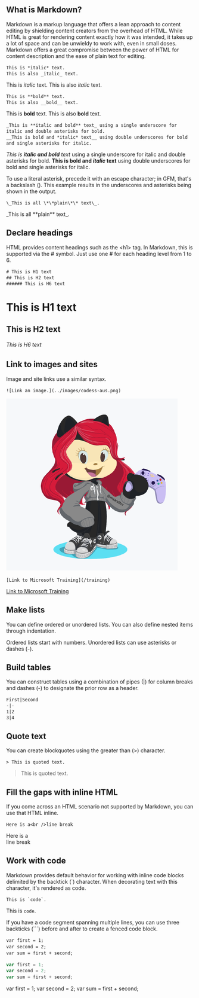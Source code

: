 ## What is Markdown?

Markdown is a markup language that offers a lean approach to content editing by shielding content creators from the overhead of HTML. While HTML is great for rendering content exactly how it was intended, it takes up a lot of space and can be unwieldy to work with, even in small doses. Markdown offers a great compromise between the power of HTML for content description and the ease of plain text for editing.

```
This is *italic* text.
This is also _italic_ text.
```
This is *italic* text.
This is also _italic_ text.
```
This is **bold** text.
This is also __bold__ text.
```
This is **bold** text.
This is also __bold__ text.
```
_This is **italic and bold** text_ using a single underscore for italic and double asterisks for bold.
__This is bold and *italic* text__ using double underscores for bold and single asterisks for italic.
```
_This is **italic and bold** text_ using a single underscore for italic and double asterisks for bold.
__This is bold and *italic* text__ using double underscores for bold and single asterisks for italic.

To use a literal asterisk, precede it with an escape character; in GFM, that's a backslash (\). This example results in the underscores and asterisks being shown in the output.
```
\_This is all \*\*plain\*\* text\_.
```
\_This is all \*\*plain\*\* text\_.

## Declare headings
HTML provides content headings such as the \<h1> tag. In Markdown, this is supported via the \# symbol. Just use one \# for each heading level from 1 to 6.
```
# This is H1 text
## This is H2 text
###### This is H6 text
```
# This is H1 text
## This is H2 text
###### This is H6 text

## Link to images and sites
Image and site links use a similar syntax.
```
![Link an image.](../images/codess-aus.png)
```
![Link an image.](https://github.com/codess-aus/GitHub-Foundations/blob/e7e7d19be97adf1cf130f8d134ad4708e4ce6702/images/codess-aus.png)

```
[Link to Microsoft Training](/training)
```
[Link to Microsoft Training](/training)

## Make lists
You can define ordered or unordered lists. You can also define nested items through indentation.

Ordered lists start with numbers.
Unordered lists can use asterisks or dashes (-).

## Build tables
You can construct tables using a combination of pipes (|) for column breaks and dashes (-) to designate the prior row as a header.

```
First|Second
-|-
1|2
3|4
```
## Quote text
You can create blockquotes using the greater than (>) character.
```
> This is quoted text.
```
> This is quoted text.

## Fill the gaps with inline HTML
If you come across an HTML scenario not supported by Markdown, you can use that HTML inline.
```
Here is a<br />line break
```
Here is a<br />line break

## Work with code
Markdown provides default behavior for working with inline code blocks delimited by the backtick (`) character. When decorating text with this character, it's rendered as code.
```
This is `code`.
```
This is `code`.

If you have a code segment spanning multiple lines, you can use three backticks (```) before and after to create a fenced code block.

```markdown
var first = 1;
var second = 2;
var sum = first + second;
```
```javascript
var first = 1;
var second = 2;
var sum = first + second;
```
var first = 1;
var second = 2;
var sum = first + second;

